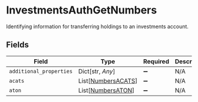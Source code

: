 # InvestmentsAuthGetNumbers

Identifying information for transferring holdings to an investments account.


## Fields

| Field                                                     | Type                                                      | Required                                                  | Description                                               |
| --------------------------------------------------------- | --------------------------------------------------------- | --------------------------------------------------------- | --------------------------------------------------------- |
| `additional_properties`                                   | Dict[str, *Any*]                                          | :heavy_minus_sign:                                        | N/A                                                       |
| `acats`                                                   | List[[NumbersACATS](../../models/shared/numbersacats.md)] | :heavy_minus_sign:                                        | N/A                                                       |
| `aton`                                                    | List[[NumbersATON](../../models/shared/numbersaton.md)]   | :heavy_minus_sign:                                        | N/A                                                       |